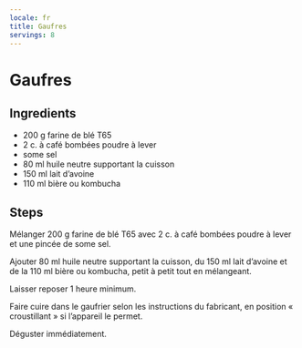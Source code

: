 ```yaml
---
locale: fr
title: Gaufres
servings: 8
---
```


# Gaufres


## Ingredients

- 200&nbsp;g farine de blé T65
- 2&nbsp;c. à café bombées poudre à lever
- some&nbsp;sel
- 80&nbsp;ml huile neutre supportant la cuisson
- 150&nbsp;ml lait d’avoine
- 110&nbsp;ml bière ou kombucha


## Steps

Mélanger 200&nbsp;g farine de blé T65 avec 2&nbsp;c. à café bombées poudre à lever et une pincée de some&nbsp;sel.

Ajouter 80&nbsp;ml huile neutre supportant la cuisson, du 150&nbsp;ml lait d’avoine et de la 110&nbsp;ml bière ou kombucha, petit à petit tout en mélangeant.

Laisser reposer 1&nbsp;heure minimum.

Faire cuire dans le gaufrier selon les instructions du fabricant, en position « croustillant » si l’appareil le permet.

Déguster immédiatement.

